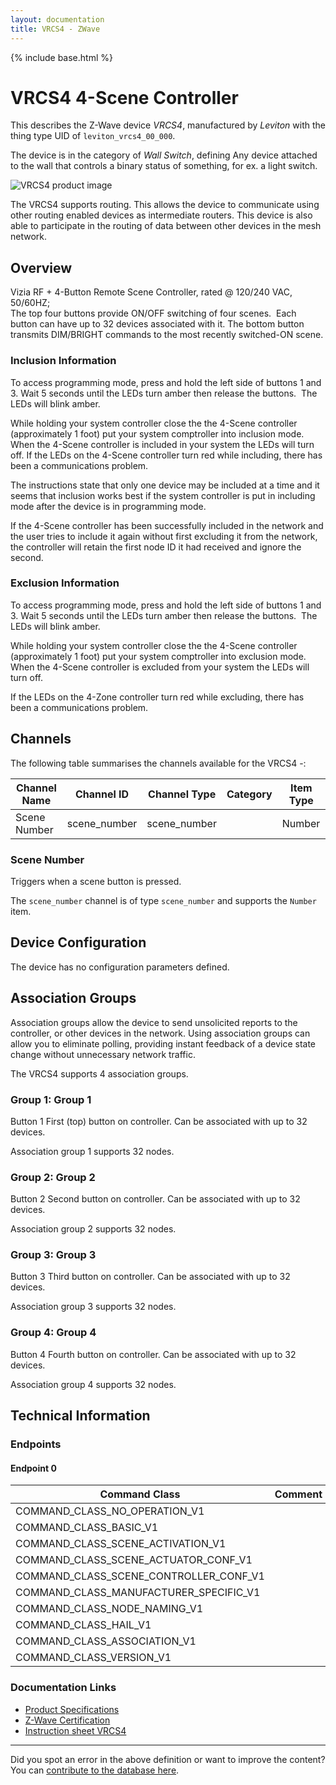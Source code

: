 ```yaml
---
layout: documentation
title: VRCS4 - ZWave
---
```


{% include base.html %}

# VRCS4 4-Scene Controller
This describes the Z-Wave device *VRCS4*, manufactured by *Leviton* with the thing type UID of ```leviton_vrcs4_00_000```.

The device is in the category of *Wall Switch*, defining Any device attached to the wall that controls a binary status of something, for ex. a light switch.

![VRCS4 product image](https://opensmarthouse.org/zwavedatabase/197/image/)


The VRCS4 supports routing. This allows the device to communicate using other routing enabled devices as intermediate routers.  This device is also able to participate in the routing of data between other devices in the mesh network.

## Overview

Vizia RF + 4-Button Remote Scene Controller, rated @ 120/240 VAC, 50/60HZ;  
The top four buttons provide ON/OFF switching of four scenes.  Each button can have up to 32 devices associated with it. The bottom button transmits DIM/BRIGHT commands to the most recently switched-ON scene.

### Inclusion Information

To access programming mode, press and hold the left side of buttons 1 and 3. Wait 5 seconds until the LEDs turn amber then release the buttons.  The LEDs will blink amber.

While holding your system controller close the the 4-Scene controller (approximately 1 foot) put your system comptroller into inclusion mode. When the 4-Scene controller is included in your system the LEDs will turn off. If the LEDs on the 4-Scene controller turn red while including, there has been a communications problem.

The instructions state that only one device may be included at a time and it seems that inclusion works best if the system controller is put in including mode after the device is in programming mode.

If the 4-Scene controller has been successfully included in the network and the user tries to include it again without first excluding it from the network, the controller will retain the first node ID it had received and ignore the second.

### Exclusion Information

To access programming mode, press and hold the left side of buttons 1 and 3. Wait 5 seconds until the LEDs turn amber then release the buttons.  The LEDs will blink amber.

While holding your system controller close the the 4-Scene controller (approximately 1 foot) put your system comptroller into exclusion mode. When the 4-Scene controller is excluded from your system the LEDs will turn off.

If the LEDs on the 4-Zone controller turn red while excluding, there has been a communications problem.

## Channels

The following table summarises the channels available for the VRCS4 -:

| Channel Name | Channel ID | Channel Type | Category | Item Type |
|--------------|------------|--------------|----------|-----------|
| Scene Number | scene_number | scene_number |  | Number | 

### Scene Number
Triggers when a scene button is pressed.

The ```scene_number``` channel is of type ```scene_number``` and supports the ```Number``` item.



## Device Configuration

The device has no configuration parameters defined.

## Association Groups

Association groups allow the device to send unsolicited reports to the controller, or other devices in the network. Using association groups can allow you to eliminate polling, providing instant feedback of a device state change without unnecessary network traffic.

The VRCS4 supports 4 association groups.

### Group 1: Group 1

Button 1
First (top) button on controller. Can be associated with up to 32 devices.

Association group 1 supports 32 nodes.

### Group 2: Group 2

Button 2
Second button on controller. Can be associated with up to 32 devices.

Association group 2 supports 32 nodes.

### Group 3: Group 3

Button 3
Third button on controller. Can be associated with up to 32 devices.

Association group 3 supports 32 nodes.

### Group 4: Group 4

Button 4
Fourth button on controller. Can be associated with up to 32 devices.

Association group 4 supports 32 nodes.

## Technical Information

### Endpoints

#### Endpoint 0

| Command Class | Comment |
|---------------|---------|
| COMMAND_CLASS_NO_OPERATION_V1| |
| COMMAND_CLASS_BASIC_V1| |
| COMMAND_CLASS_SCENE_ACTIVATION_V1| |
| COMMAND_CLASS_SCENE_ACTUATOR_CONF_V1| |
| COMMAND_CLASS_SCENE_CONTROLLER_CONF_V1| |
| COMMAND_CLASS_MANUFACTURER_SPECIFIC_V1| |
| COMMAND_CLASS_NODE_NAMING_V1| |
| COMMAND_CLASS_HAIL_V1| |
| COMMAND_CLASS_ASSOCIATION_V1| |
| COMMAND_CLASS_VERSION_V1| |

### Documentation Links

* [Product Specifications](https://www.opensmarthouse.org/zwavedatabase/197/Vizia-RF---Controllers-Spec-Sheet.pdf)
* [Z-Wave Certification](https://www.opensmarthouse.org/zwavedatabase/197/ZC08-08070003.pdf)
* [Instruction sheet VRCS4](https://www.opensmarthouse.org/zwavedatabase/197/Instruction-Sheet-VRCS4.pdf)

---

Did you spot an error in the above definition or want to improve the content?
You can [contribute to the database here](https://www.opensmarthouse.org/zwavedatabase/197).
